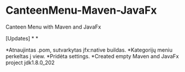# CanteenMenu-Maven-JavaFx

Canteen Menu with Maven and JavaFx



[Updates]
*
*


*Atnaujintas .pom, sutvarkytas jfx:native buildas.
*Kategorijų meniu perkeltas į view.
*Pridėta settings.
*Created empty Maven and JavaFx project jdk1.8.0_202
